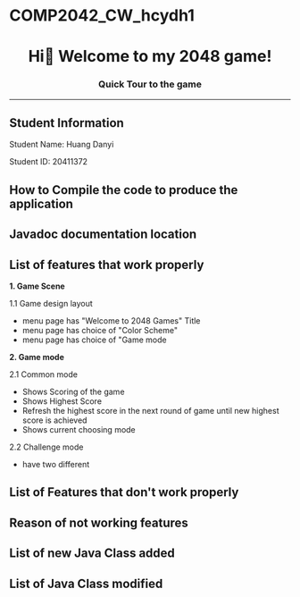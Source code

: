 # COMP2042_CW_hcydh1
<h1 align="center"> Hi👋 Welcome to my 2048 game!</h1>
<h3 align="center"> Quick Tour to the game</h3>
  
---

## Student Information
Student Name: Huang Danyi

Student ID: 20411372

## How to Compile the code to produce the application


## Javadoc documentation location


## List of features that work properly
**1. Game Scene**

1.1 Game design layout
- menu page has "Welcome to 2048 Games" Title
- menu page has choice of "Color Scheme"
- menu page has choice of "Game mode

**2. Game mode**

2.1 Common mode
- Shows Scoring of the game
- Shows Highest Score
- Refresh the highest score in the next round of game until new highest score is achieved
- Shows current choosing mode

2.2 Challenge mode
- have two different 

## List of Features that don't work properly


## Reason of not working features


## List of new Java Class added


## List of Java Class modified
